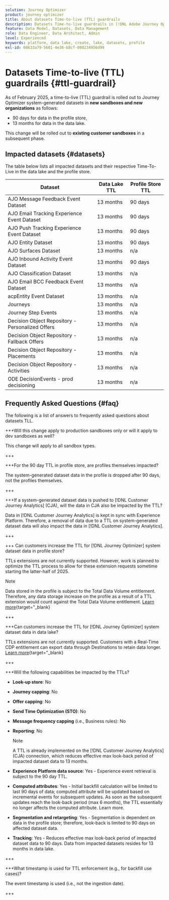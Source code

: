 ```yaml
---
solution: Journey Optimizer
product: journey optimizer
title: About datasets Time-to-live (TTL) guardrails
description: Datasets Time-to-live guardrails in [!DNL Adobe Journey Optimizer]
feature: Data Model, Datasets, Data Management
role: Data Engineer, Data Architect, Admin
level: Experienced
keywords: platform, data lake, create, lake, datasets, profile
exl-id: 08633a79-5601-4e36-b8cf-080234956d99
---
```

# Datasets Time-to-live (TTL) guardrails {#ttl-guardrail}

As of February 2025, a time-to-live (TTL) guardrail is rolled out to Journey Optimizer system-generated datasets in **new sandboxes and new organizations** as follows:

* 90 days for data in the profile store,
* 13 months for data in the data lake.

This change will be rolled out to **existing customer sandboxes** in a subsequent phase.

## Impacted datasets {#datasets}

The table below lists all impacted datasets and their respective Time-To-Live in the data lake and the profile store.

|Dataset|Data Lake TTL|Profile Store TTL|
|------|-----|-----|
|AJO Message Feedback Event Dataset|13 months|90 days|
|AJO Email Tracking Experience Event Dataset|13 months|90 days|
|AJO Push Tracking Experience Event Dataset|13 months|90 days|
|AJO Entity Dataset|13 months|90 days|
|AJO Surfaces Dataset|13 months|n/a|
|AJO Inbound Activity Event Dataset|13 months|90 days|
|AJO Classification Dataset|13 months|n/a|
|AJO Email BCC Feedback Event Dataset|13 months|n/a|
|acpEntity Event Dataset|13 months|n/a|
|Journeys|13 months|n/a|
|Journey Step Events|13 months|n/a|
|Decision Object Repository - Personalized Offers|13 months|n/a|
|Decision Object Repository - Fallback Offers|13 months|n/a|
|Decision Object Repository - Placements|13 months|n/a|
|Decision Object Repository - Activities|13 months|n/a|
|ODE DecisionEvents - prod decisioning|13 months|n/a|

## Frequently Asked Questions {#faq}

The following is a list of answers to frequently asked questions about datasets TLL.

+++Will this change apply to production sandboxes only or will it apply to dev sandboxes as well?

This change will apply to all sandbox types.

+++

+++For the 90 day TTL in profile store, are profiles themselves impacted?

The system-generated dataset data in the profile is dropped after 90 days, not the profiles themselves.

+++

+++If a system-generated dataset data is pushed to [!DNL Customer Journey Analytics] (CJA), will the data in CJA also be impacted by the TTL?

Data in [!DNL Customer Journey Analytics] is kept in sync with Experience Platform. Therefore, a removal of data due to a TTL on system-generated dataset data will also impact the data in [!DNL Customer Journey Analytics].

+++

+++ Can customers increase the TTL for [!DNL Journey Optimizer] system dataset data in profile store? 

TTLs extensions are not currently supported. However, work is planned to optimize the TTL process to allow for these extension requests sometime starting the latter-half of 2025. 

>[!NOTE]
>
>Data stored in the profile is subject to the Total Data Volume entitlement. Therefore, any data storage increase on the profile as a result of a TTL extension would count against the Total Data Volume entitlement. [Learn more](https://experienceleague.adobe.com/docs/experience-platform/landing/license/total-data-volume.html){target="_blank}

+++

+++Can customers increase the TTL for [!DNL Journey Optimizer] system dataset data in data lake? 

TTLs extensions are not currently supported. Customers with a Real-Time CDP entitlement can export data through Destinations to retain data longer. [Learn more](https://experienceleague.adobe.com/docs/experience-platform/destinations/ui/activate/export-datasets.html){target="_blank}

+++

+++Will the following capabilities be impacted by the TTLs? 

* **Look-up store**: No 
* **Journey capping**: No 
* **Offer capping**: No 
* **Send Time Optimization (STO)**: No 
* **Message frequency capping** (i.e., Business rules): No 
* **Reporting**: No

    >[!NOTE]
    >
    >A TTL is already implemented on the [!DNL Customer Journey Analytics] (CJA) connection, which reduces effective max look-back period of impacted dataset data to 13 months.

* **Experience Platform data source**: Yes - Experience event retrieval is subject to the 90 day TTL. 
* **Computed attributes**: Yes - Initial backfill calculation will be limited to last 90 days of data; computed attribute will be updated based on incremental events for subsequent updates. As soon as the subsequent updates reach the look-back period (max 6 months), the TTL essentially no longer affects the computed attribute. Learn more. 
* **Segmentation and retargeting**: Yes - Segmentation is dependent on data in the profile store; therefore, look-back is limited to 90 days on affected dataset data. 
* **Tracking**: Yes - Reduces effective max look-back period of impacted dataset data to 90 days. Data from impacted datasets resides for 13 months in data lake. 

+++

+++What timestamp is used for TTL enforcement (e.g., for backfill use cases)? 

The event timestamp is used (i.e., not the ingestion date).

+++
